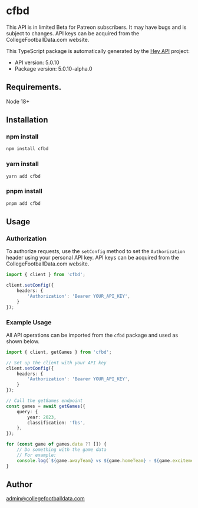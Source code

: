 # cfbd
This API is in limited Beta for Patreon subscribers. It may have bugs and is subject to changes. API keys can be acquired from the CollegeFootballData.com website.

This TypeScript package is automatically generated by the [Hey API](https://heyapi.vercel.app/) project:

- API version: 5.0.10
- Package version: 5.0.10-alpha.0

## Requirements.

Node 18+

## Installation
### npm install

```sh
npm install cfbd
```

### yarn install

```sh
yarn add cfbd
```

### pnpm install

```sh
pnpm add cfbd
```

## Usage

### Authorization

To authorize requests, use the `setConfig` method to set the `Authorization` header using your personal API key. API keys can be acquired from the CollegeFootballData.com website.

```typescript
import { client } from 'cfbd';

client.setConfig({
    headers: {
        'Authorization': 'Bearer YOUR_API_KEY',
    }
});

```

### Example Usage

All API operations can be imported from the `cfbd` package and used as shown below.

```typescript
import { client, getGames } from 'cfbd';

// Set up the client with your API key
client.setConfig({
    headers: {
        'Authorization': 'Bearer YOUR_API_KEY',
    }
});

// Call the getGames endpoint
const games = await getGames({
    query: {
        year: 2023,
        classification: 'fbs',
    },
});

for (const game of games.data ?? []) {
    // Do something with the game data
    // For example:
    console.log(`${game.awayTeam} vs ${game.homeTeam} - ${game.excitementIndex}`);
}
```

## Author

admin@collegefootballdata.com


